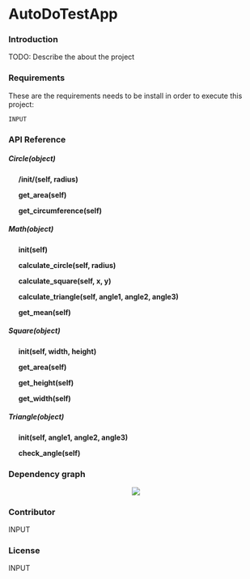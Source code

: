 # AutoDoTestApp
### Introduction
TODO: Describe the about the project 


### Requirements
These are the requirements needs to be install in order to execute this project: 

```
INPUT
```


### API Reference
##### Circle(object)

&nbsp;&nbsp;&nbsp;&nbsp;&nbsp;**/__init__/(self, radius)**

&nbsp;&nbsp;&nbsp;&nbsp;&nbsp;**get_area(self)**

&nbsp;&nbsp;&nbsp;&nbsp;&nbsp;**get_circumference(self)**


##### Math(object)

&nbsp;&nbsp;&nbsp;&nbsp;&nbsp;**__init__(self)**

&nbsp;&nbsp;&nbsp;&nbsp;&nbsp;**calculate_circle(self, radius)**

&nbsp;&nbsp;&nbsp;&nbsp;&nbsp;**calculate_square(self, x, y)**

&nbsp;&nbsp;&nbsp;&nbsp;&nbsp;**calculate_triangle(self, angle1, angle2, angle3)**

&nbsp;&nbsp;&nbsp;&nbsp;&nbsp;**get_mean(self)**


##### Square(object)

&nbsp;&nbsp;&nbsp;&nbsp;&nbsp;**__init__(self, width, height)**

&nbsp;&nbsp;&nbsp;&nbsp;&nbsp;**get_area(self)**

&nbsp;&nbsp;&nbsp;&nbsp;&nbsp;**get_height(self)**

&nbsp;&nbsp;&nbsp;&nbsp;&nbsp;**get_width(self)**


##### Triangle(object)

&nbsp;&nbsp;&nbsp;&nbsp;&nbsp;**__init__(self, angle1, angle2, angle3)**

&nbsp;&nbsp;&nbsp;&nbsp;&nbsp;**check_angle(self)**




### Dependency graph
<p align='center'><img src='http://res.cloudinary.com/jin8/image/upload/v1464876679/AutoDoTestApp.png'/></p>


### Contributor
INPUT


### License
INPUT


